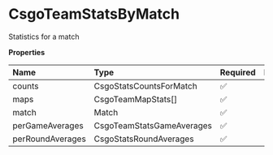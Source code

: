 # CsgoTeamStatsByMatch

Statistics for a match

**Properties**

| Name             | Type                      | Required | Description |
| :--------------- | :------------------------ | :------- | :---------- |
| counts           | CsgoStatsCountsForMatch   | ✅       |             |
| maps             | CsgoTeamMapStats[]        | ✅       |             |
| match            | Match                     | ✅       |             |
| perGameAverages  | CsgoTeamStatsGameAverages | ✅       |             |
| perRoundAverages | CsgoStatsRoundAverages    | ✅       |             |
